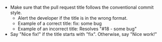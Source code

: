 - Make sure that the pull request title follows the conventional commit style.
	- Alert the developer if the title is in the wrong format.
	- Example of a correct title: fix: some bug
	- Example of an incorrect title: Resolves "#18 - some bug"
- Say "Nice fix!" if the title starts with "fix". Otherwise, say "Nice work!"
